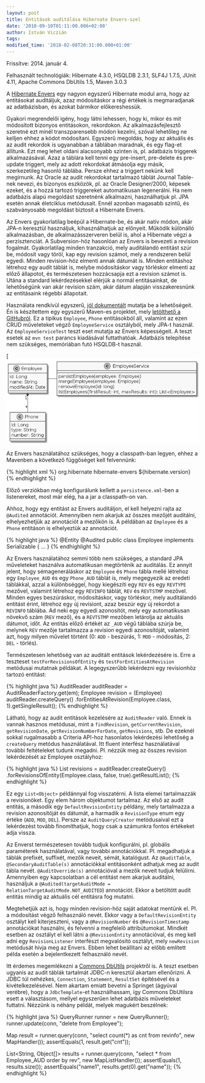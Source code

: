 ```yaml
---
layout: post
title: Entitások auditálása Hibernate Envers-szel
date: '2010-09-10T01:11:00.006+02:00'
author: István Viczián
tags:
modified_time: '2018-02-08T20:31:00.000+01:00'
---
```


Frissítve: 2014. január 4.

Felhasznált technológiák: Hibernate 4.3.0, HSQLDB 2.3.1, SLF4J 1.7.5,
JUnit 4.11, Apache Commons DbUtils 1.5, Maven 3.0.3

A [Hibernate Envers](http://www.jboss.org/envers) egy nagyon egyszerű
Hibernate modul arra, hogy az entitásokat auditáljuk, azaz módosításkor
a régi értékek is megmaradjanak az adatbázisban, és azokat bármikor
előkereshessük.

Gyakori megrendelői igény, hogy látni lehessen, hogy ki, mikor és mit
módosított bizonyos entitásokon, rekordokon. Az alkalmazásfejlesztő
szeretné ezt minél transzparensebb módon kezelni, szóval lehetőleg ne
kelljen ehhez a kódot módosítani. Egyszerű megoldás, hogy az aktuális és
az audit rekordok is ugyanabban a táblában maradnak, és egy flag-et
állítunk. Ezt meg lehet oldani alacsonyabb szinten is, pl. adatbázis
triggerek alkalmazásával. Azaz a táblára kell tenni egy pre-insert,
pre-delete és pre-update triggert, mely az adott rekordokat átmásolja
egy másik, szerkezetileg hasonló táblába. Persze ehhez a triggert nekünk
kell megírnunk. Az Oracle az audit rekordokat tartalmazó táblát Journal
Table-nek nevezi, és bizonyos eszközök, pl. az Oracle Designer/2000,
képesek ezeket, és a hozzá tartozó triggereket automatikusan
legenerálni. Ha nem adatbázis alapú megoldást szeretnénk alkalmazni,
használhatjuk pl. JPA esetén annak életciklus metódusait. Ennél azonban
magasabb szintű, és szabványosabb megoldást biztosít a Hibernate Envers.

Az Envers gyakorlatilag beépül a Hibernate-be, és akár natív módon, akár
JPA-n keresztül használjuk, kihasználhatjuk az előnyeit. Működik
különálló alkalmazásban, de alkalmazásszerveren belül is, ahol a
Hibernate végzi a perzisztenciát. A Subversion-höz hasonlóan az Envers
is bevezeti a revision fogalmát. Gyakorlatilag minden tranzakció, mely
auditálandó entitást szúr be, módosít vagy töröl, kap egy revision
számot, mely a rendszeren belül egyedi. Minden revision-höz elmenti
annak dátumát is. Minden entitáshoz létrehoz egy audit táblát is, melybe
módosításkor vagy törléskor elmenti az előző állapotot, és természetesen
hozzácsapja ezt a revision számot is. Utána a standard lekérdezésekkel
elérjük a normál entitásainkat, de lehetőségünk van akár revision szám,
akár dátum alapján visszakeresnünk az entitásaink régebbi állapotait.

Használata rendkívül egyszerű, [jól
dokumentált](http://docs.jboss.org/hibernate/orm/4.2/devguide/en-US/html/ch15.html)
mutatja be a lehetőségeit. Én is készítettem egy egyszerű Maven-es
projektet, mely [letölthető a
GitHubról](https://github.com/vicziani/jtechlog-hibernate-envers). Ez a
tipikus `Employee`, `Phone` entitásokból áll, valamint az ezen CRUD
műveleteket végző `EmployeeService` osztályból, mely JPA-t használ. Az
`EmployeeServiceTest` teszt eset mutatja az Envers képességeit. A teszt
esetek az `mvn test` parancs kiadásával futtathatóak. Adatbázis telepítése
nem szükséges, memóriában futó HSQLDB-t használ.

[![Osztálydiagram](/artifacts/posts/2010-09-10-entitasok-auditalasa-hibernate-envers/envers.png)

Az Envers használatához szükséges, hogy a classpath-ban legyen, ehhez a
Mavenben a következő függőséget kell felvennünk:

{% highlight xml %}
<dependency>
    <groupId>org.hibernate</groupId>
    <artifactId>hibernate-envers</artifactId>
    <version>${hibernate.version}</version>
</dependency>
{% endhighlight %}

Előző verziókban még konfigurálunk kellett a `persistence.xml`-ben a
listenereket, most már elég, ha a jar a classpath-on van.

Ahhoz, hogy egy entitást az Envers auditáljon, el kell helyezni rajta az
`@Audited` annotációt. Amennyiben nem akarjuk az összes mezőjét auditálni,
elhelyezhetjük az annotációt a mezőkön is. A példában az `Employee` és a
`Phone` entitáson is elhelyeztük az annotációt.

{% highlight java %}
@Entity
@Audited
public class Employee implements Serializable {
...
}
{% endhighlight %}

Az Envers használatához semmi több nem szükséges, a standard JPA
műveleteket használva automatikusan megtörténik az auditálás. Ez annyit
jelent, hogy sémageneráláskor az `Employee` és `Phone` tábla mellé létrehoz
egy `Employee_AUD` és egy `Phone_AUD` táblát is, mely megegyezik az
eredeti táblákkal, azzal a különbséggel, hogy kiegészíti egy `REV` és egy
`REVTYPE` mezővel, valamint létrehoz egy `REVINFO` táblát, `REV` és `REVTSTMP`
mezővel. Minden egyes beszúráskor, módosításkor, vagy törléskor, mely
auditálandó entitást érint, létrehoz egy új revisiont, azaz beszúr egy
új rekordot a `REVINFO` táblába. Ad neki egy egyedi azonosítót, mely egy
automatikusan növekvő szám (`REV` mező), és a `REVTSTMP` mezőben letárolja
az aktuális dátumot, időt. Az entitás előző értékét az `_AUD` végű
táblába szúrja be, melynek `REV` mezője tartalmazza a revision egyedi
azonosítóját, valamint azt, hogy milyen művelet történt (0: `ADD` -
beszúrás, 1: `MOD` - módosítás, 2: `DEL` - törlés).

Természetesen lehetőség van az auditált entitások lekérdezésére is. Erre
a teszteset `testForRevisionsOfEntity` és `testForEntitiesAtRevision`
metódusai mutatnak példákat. A legegyszerűbb lekérdezni egy revisionhöz
tartozó entitást:

{% highlight java %}
AuditReader auditReader = AuditReaderFactory.get(em);
Employee revision = (Employee) auditReader.createQuery()
    .forEntitiesAtRevision(Employee.class, 1).getSingleResult();
{% endhighlight %}

Látható, hogy az audit entitások kezelésére az `AuditReader` való. Ennek
is vannak hasznos metódusai, mint a `findRevision`, `getCurrentRevision`,
`getRevisionDate`, `getRevisionNumberForDate`, `getRevisions`, stb. De ezeknél
sokkal rugalmasabb a Criteria API-hoz hasonlatos lekérdezési lehetőség a
`createQuery` metódus használatával. Itt fluent interfész használatával
további feltételeket tudunk megadni. Pl. nézzük meg az összes revision
lekérdezését az Employee osztályhoz:

{% highlight java %}
List revisions = auditReader.createQuery()
    .forRevisionsOfEntity(Employee.class, false, true).getResultList();
{% endhighlight %}

Ez egy `List<Object>` példánnyal fog visszatérni. A lista elemei
tartalmazzák a revisionöket. Egy elem három objektumot tartalmaz. Az
első az audit entitás, a második egy `DefaultRevisionEntity` példány, mely
tartalmazza a revision azonosítóját és dátumát, a harmadik a
`RevisionType` enum egy értéke (`ADD`, `MOD`, `DEL`). Persze az
`AuditQueryCreator` metódusaival ezt a lekérdezést tovább finomíthatjuk,
hogy csak a számunkra fontos értékeket adja vissza.

Az Enverst természetesen tovább tudjuk konfigurálni, pl. globális
paraméterek használatával, vagy további annotációkkal. Pl. megadhatjuk a
táblák prefixét, suffixét, mezők neveit, sémát, katalógust. Az
`@AuditTable`, `@SecondaryAuditTable(s)` annotációkkal entitásonként
adhatjuk meg az audit tábla nevét. `@AuditOverride(s)` annotációval a
mezők neveit tudjuk felülírni. Amennyiben egy kapcsolatban a cél
entitást nem akarjuk auditálni, használjuk a `@Audited(targetAuditMode =
RelationTargetAuditMode.NOT_AUDITED`) annotációt. Ekkor a betöltött
audit entitás mindig az aktuális cél entitásra fog mutatni.

Megtehetjük azt is, hogy minden revision-höz saját adatokat mentünk el.
Pl. a módosítást végző felhasználó nevét. Ekkor vagy a
`DefaultRevisionEntity` osztályt kell kiterjeszteni, vagy a
`@RevisionNumber` és `@RevisionTimestamp` annotációkat használni, és
felvenni a megfelelő attribútumokat. Mindkét esetben az osztályt el kell
látni a `@RevisionEntity` annotációval, és meg kell adni egy
`RevisionListener` interfészt megvalósító osztályt, mely `newRevision`
metódusát hívja meg az Envers. Ebben lehet beállítani az előbb említett
példa esetén a bejelentkezett felhasználó nevét.

Itt érdemes megemlékezni a [Commons
DbUtils](http://commons.apache.org/dbutils/) projektről is. A teszt
esetben ugyanis az audit táblák tartalmát JDBC-n keresztül akartam
ellenőrizni. A JDBC túl nehézkes, `Connection`, `Statement`, `ResultSet`
építésével és a kivételkezelésével. Nem akartam emiatt bevetni a
Springet (ágyúval verébre), hogy a `JdbcTemplate`-et használhassam, így
Commons DbUtilsra esett a választásom, mellyel egyszerűen lehet
adatbázis műveleteket futtatni. Nézzünk is néhány példát, melyek
magukért beszélnek:

{% highlight java %}
QueryRunner runner = new QueryRunner();
runner.update(conn, "delete from Employee");

Map result = runner.query(conn,
"select count(*) as cnt from revinfo", new MapHandler());
assertEquals(1, result.get("cnt"));

List<Map><String, Object[]> results = runner.query(conn,
"select * from Employee_AUD order by rev", new MapListHandler());
assertEquals(1, results.size());
assertEquals("name1", results.get(0).get("name"));
{% endhighlight %}
